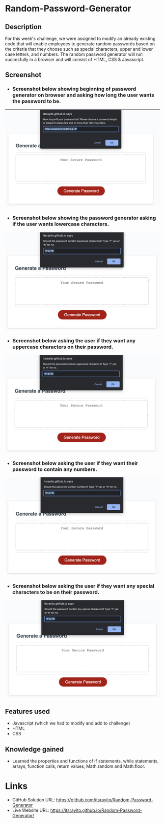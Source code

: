 # Random-Password-Generator
## Description
For this week's challenge, we were assigned to modify an already existing code that will enable employees to generate random passwords based on the criteria that they choose such as special characters, upper and lower case letters, and numbers. The random password generator will run succesfully in a browser and will consist of HTML, CSS & Javascript.
## Screenshot
- ### Screenshot below showing beginning of password generator on browser and asking how long the user wants the password to be.
![Alt text](images/Screenshot%202023-03-11%20at%2011.10.23%20PM.png)
- ### Screenshot below showing the password generator asking if the user wants lowercase characters.
![Alt text](images/Screenshot%202023-03-11%20at%2011.11.14%20PM.png)
- ### Screenshot below asking the user if they want any uppercase characters on their password.
![Alt text](images/Screenshot%202023-03-11%20at%2011.12.00%20PM.png)
- ### Screenshot below asking the user if they want their password to contain any numbers.
![Alt text](images/Screenshot%202023-03-11%20at%2011.12.38%20PM.png)
- ### Screenshot below asking the user if they want any special characters to be on their password.
![Alt text](images/Screenshot%202023-03-11%20at%2011.13.07%20PM.png)
## Features used
- Javascript (which we had to modify and add to challenge)
- HTML
- CSS
## Knowledge gained
- Learned the properties and functions of if statements, while statements, arrays, function calls, return values, Math.random and Math.floor.
# Links
- GitHub Solution URL: https://github.com/itsrayito/Random-Password-Generator
- Live Website URL: https://itsrayito.github.io/Random-Password-Generator/